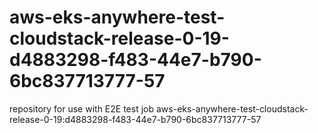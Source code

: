 # aws-eks-anywhere-test-cloudstack-release-0-19-d4883298-f483-44e7-b790-6bc837713777-57
repository for use with E2E test job aws-eks-anywhere-test-cloudstack-release-0-19:d4883298-f483-44e7-b790-6bc837713777-57
